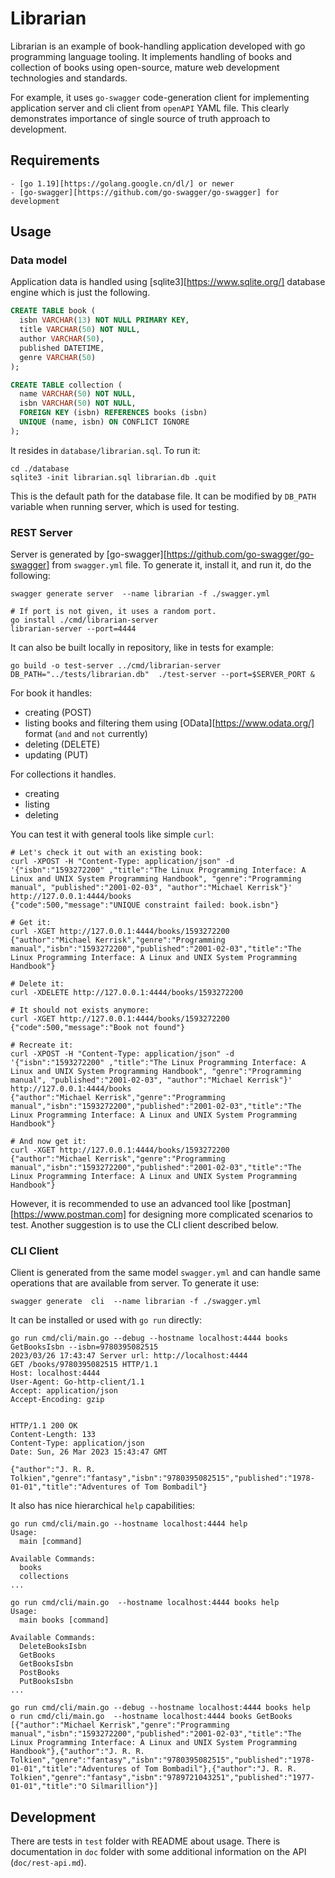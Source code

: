 # Librarian

Librarian is an example of book-handling application developed with go programming language tooling.
It implements handling of books and collection of books using open-source, mature web development technologies and standards.

For example, it uses `go-swagger` code-generation client for implementing application server and cli client from `openAPI` YAML file. This clearly demonstrates importance of single source of truth approach to development.


## Requirements
    - [go 1.19][https://golang.google.cn/dl/] or newer
    - [go-swagger][https://github.com/go-swagger/go-swagger] for development


## Usage
### Data model
Application data is handled using [sqlite3][https://www.sqlite.org/] database engine which is just the following.
~~~~sql
CREATE TABLE book (
  isbn VARCHAR(13) NOT NULL PRIMARY KEY,
  title VARCHAR(50) NOT NULL,
  author VARCHAR(50),
  published DATETIME,
  genre VARCHAR(50)
);

CREATE TABLE collection (
  name VARCHAR(50) NOT NULL,
  isbn VARCHAR(50) NOT NULL,
  FOREIGN KEY (isbn) REFERENCES books (isbn)
  UNIQUE (name, isbn) ON CONFLICT IGNORE
);
~~~~
It resides in `database/librarian.sql`. 
To run it:
```
cd ./database
sqlite3 -init librarian.sql librarian.db .quit
```
This is the default path for the database file. It can be modified by `DB_PATH` variable when running server, which is used for testing.

### REST Server
Server is generated by [go-swagger][https://github.com/go-swagger/go-swagger] from `swagger.yml` file.
To generate it, install it, and run it, do the following:
```
swagger generate server  --name librarian -f ./swagger.yml

# If port is not given, it uses a random port.
go install ./cmd/librarian-server
librarian-server --port=4444
```
It can also be built locally in repository, like in tests for example:
```
go build -o test-server ../cmd/librarian-server
DB_PATH="../tests/librarian.db"  ./test-server --port=$SERVER_PORT &
```

For book it handles:
 - creating (POST)
 - listing books and filtering them using [OData][https://www.odata.org/] format (`and` and `not` currently)
 - deleting (DELETE)
 - updating (PUT)

 For collections it handles.
 - creating
 - listing
 - deleting

You can test it with general tools like simple `curl`:
```
# Let's check it out with an existing book:
curl -XPOST -H "Content-Type: application/json" -d '{"isbn":"1593272200" ,"title":"The Linux Programming Interface: A Linux and UNIX System Programming Handbook", "genre":"Programming manual", "published":"2001-02-03", "author":"Michael Kerrisk"}' http://127.0.0.1:4444/books
{"code":500,"message":"UNIQUE constraint failed: book.isbn"}

# Get it:
curl -XGET http://127.0.0.1:4444/books/1593272200
{"author":"Michael Kerrisk","genre":"Programming manual","isbn":"1593272200","published":"2001-02-03","title":"The Linux Programming Interface: A Linux and UNIX System Programming Handbook"}

# Delete it:
curl -XDELETE http://127.0.0.1:4444/books/1593272200

# It should not exists anymore:
curl -XGET http://127.0.0.1:4444/books/1593272200
{"code":500,"message":"Book not found"}

# Recreate it:
curl -XPOST -H "Content-Type: application/json" -d '{"isbn":"1593272200" ,"title":"The Linux Programming Interface: A Linux and UNIX System Programming Handbook", "genre":"Programming manual", "published":"2001-02-03", "author":"Michael Kerrisk"}' http://127.0.0.1:4444/books
{"author":"Michael Kerrisk","genre":"Programming manual","isbn":"1593272200","published":"2001-02-03","title":"The Linux Programming Interface: A Linux and UNIX System Programming Handbook"}

# And now get it:
curl -XGET http://127.0.0.1:4444/books/1593272200
{"author":"Michael Kerrisk","genre":"Programming manual","isbn":"1593272200","published":"2001-02-03","title":"The Linux Programming Interface: A Linux and UNIX System Programming Handbook"}
```
However, it is recommended to use an advanced tool like [postman][https://www.postman.com] for designing more complicated scenarios to test.
Another suggestion is to use the CLI client described below.

 ### CLI Client
Client is generated from the same model `swagger.yml` and can handle same operations that are available from server.
To generate it use:
```
swagger generate  cli  --name librarian -f ./swagger.yml
```
It can be installed or used with `go run` directly:
```
go run cmd/cli/main.go --debug --hostname localhost:4444 books GetBooksIsbn --isbn=9780395082515
2023/03/26 17:43:47 Server url: http://localhost:4444
GET /books/9780395082515 HTTP/1.1
Host: localhost:4444
User-Agent: Go-http-client/1.1
Accept: application/json
Accept-Encoding: gzip


HTTP/1.1 200 OK
Content-Length: 133
Content-Type: application/json
Date: Sun, 26 Mar 2023 15:43:47 GMT

{"author":"J. R. R. Tolkien","genre":"fantasy","isbn":"9780395082515","published":"1978-01-01","title":"Adventures of Tom Bombadil"}
```
It also has nice hierarchical  `help` capabilities:
```
go run cmd/cli/main.go --hostname localhost:4444 help
Usage:
  main [command]

Available Commands:
  books
  collections
...

go run cmd/cli/main.go  --hostname localhost:4444 books help
Usage:
  main books [command]

Available Commands:
  DeleteBooksIsbn
  GetBooks
  GetBooksIsbn
  PostBooks
  PutBooksIsbn
...

go run cmd/cli/main.go --debug --hostname localhost:4444 books help
o run cmd/cli/main.go  --hostname localhost:4444 books GetBooks
[{"author":"Michael Kerrisk","genre":"Programming manual","isbn":"1593272200","published":"2001-02-03","title":"The Linux Programming Interface: A Linux and UNIX System Programming Handbook"},{"author":"J. R. R. Tolkien","genre":"fantasy","isbn":"9780395082515","published":"1978-01-01","title":"Adventures of Tom Bombadil"},{"author":"J. R. R. Tolkien","genre":"fantasy","isbn":"9789721043251","published":"1977-01-01","title":"O Silmarillion"}]

```

## Development
There are tests in `test` folder with README about usage.
There is documentation in `doc` folder with some additional information on the API (`doc/rest-api.md`).
